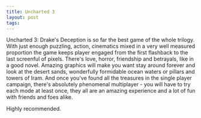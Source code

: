 ```yaml
--- 
title: Uncharted 3
layout: post
tags: 
---
```

Uncharted 3: Drake's Deception is so far the best game of the whole trilogy.
With just enough puzzling, action, cinematics mixed in a very well measured
proportion the game keeps player engaged from the first flashback to the last
screenful of pixels. There's love, horror, friendship and betrayals, like in a
good novel. Amazing graphics will make you want stay around forever and look
at the desert sands, wonderfully formidable ocean waters or pillars and towers
of Iram. And once you've found all the treasures in the single player
campaign, there's absolutely phenomenal multiplayer - you will have to try
each mode at least once, they all are an amazing experience and a lot of fun
with friends and foes alike.

Highly recommended.

